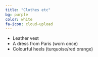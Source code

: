 ```yaml
---
title: "Clothes etc"
bg: purple
color: white
fa-icon: cloud-upload
---
```


- Leather vest
- A dress from Paris (worn once)
- Colourful heels (turquoise/red orange)
